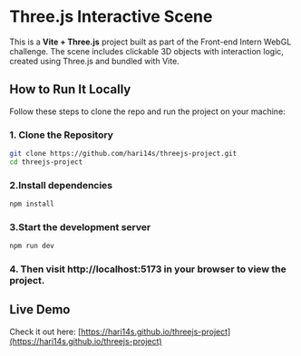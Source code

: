 # Three.js Interactive Scene

This is a **Vite + Three.js** project built as part of the Front-end Intern WebGL challenge. The scene includes clickable 3D objects with interaction logic, created using Three.js and bundled with Vite.

## How to Run It Locally

Follow these steps to clone the repo and run the project on your machine:

### 1. Clone the Repository

```bash
git clone https://github.com/hari14s/threejs-project.git
cd threejs-project
```

### 2.Install dependencies

```bash
npm install
```
### 3.Start the development server
```bash
npm run dev
```

### 4. Then visit http://localhost:5173 in your browser to view the project.

## Live Demo

Check it out here: [https://hari14s.github.io/threejs-project](https://hari14s.github.io/threejs-project)
